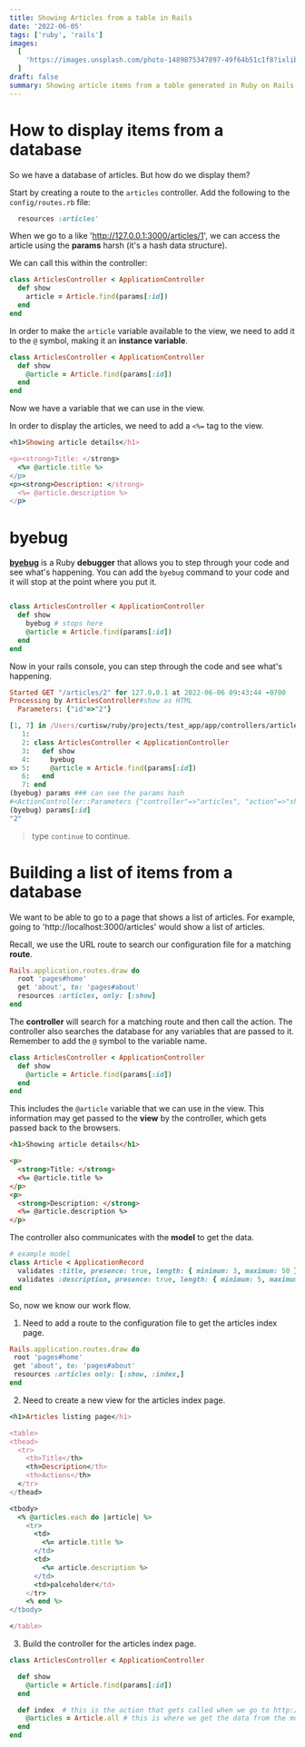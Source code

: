 ```yaml
---
title: Showing Articles from a table in Rails
date: '2022-06-05'
tags: ['ruby', 'rails']
images:
  [
    'https://images.unsplash.com/photo-1489875347897-49f64b51c1f8?ixlib=rb-1.2.1&ixid=MnwxMjA3fDB8MHxwaG90by1wYWdlfHx8fGVufDB8fHx8&auto=format&fit=crop&w=1170&q=80',
  ]
draft: false
summary: Showing article items from a table generated in Ruby on Rails using a route and a view. We also look at how to show a listing page of the various articles in our database.
---
```


# How to display items from a database

So we have a database of articles. But how do we display them?

Start by creating a route to the `articles` controller. Add the following to the `config/routes.rb` file:

```rb
  resources :articles'
```

When we go to a like 'http://127.0.0.1:3000/articles/1', we can access the article using the **params** harsh (it's a hash data structure).

We can call this within the controller:

```rb
class ArticlesController < ApplicationController
  def show
    article = Article.find(params[:id])
  end
end
```

In order to make the `article` variable available to the view, we need to add it to the `@` symbol, making it an **instance variable**.

```rb
class ArticlesController < ApplicationController
  def show
    @article = Article.find(params[:id])
  end
end
```

Now we have a variable that we can use in the view.

In order to display the articles, we need to add a `<%=` tag to the view.

```rb
<h1>Showing article details</h1>

<p><strong>Title: </strong>
  <%= @article.title %>
</p>
<p><strong>Description: </strong>
  <%= @article.description %>
</p>
```

# byebug

**[byebug](https://github.com/deivid-rodriguez/byebug)** is a Ruby **debugger** that allows you to step through your code and see what's happening. You can add the `byebug` command to your code and it will stop at the point where you put it.

```rb

class ArticlesController < ApplicationController
  def show
    byebug # stops here
    @article = Article.find(params[:id])
  end
end
```

Now in your rails console, you can step through the code and see what's happening.

```rb
Started GET "/articles/2" for 127.0.0.1 at 2022-06-06 09:43:44 -0700
Processing by ArticlesController#show as HTML
  Parameters: {"id"=>"2"}

[1, 7] in /Users/curtisw/ruby/projects/test_app/app/controllers/articles_controller.rb
   1:
   2: class ArticlesController < ApplicationController
   3:   def show
   4:     byebug
=> 5:     @article = Article.find(params[:id])
   6:   end
   7: end
(byebug) params ### can see the params hash
#<ActionController::Parameters {"controller"=>"articles", "action"=>"show", "id"=>"2"} permitted: false>
(byebug) params[:id]
"2"
```

> type `continue` to continue.

# Building a list of items from a database

We want to be able to go to a page that shows a list of articles. For example, going to 'http://localhost:3000/articles' would show a list of articles.

Recall, we use the URL route to search our configuration file for a matching **route**.

```rb
Rails.application.routes.draw do
  root 'pages#home'
  get 'about', to: 'pages#about'
  resources :articles, only: [:show]
end
```

The **controller** will search for a matching route and then call the action. The controller also searches the database for any variables that are passed to it. Remember to add the `@` symbol to the variable name.

```rb
class ArticlesController < ApplicationController
  def show
    @article = Article.find(params[:id])
  end
end
```

This includes the `@article` variable that we can use in the view. This information may get passed to the **view** by the controller, which gets passed back to the browsers.

```html
<h1>Showing article details</h1>

<p>
  <strong>Title: </strong>
  <%= @article.title %>
</p>
<p>
  <strong>Description: </strong>
  <%= @article.description %>
</p>
```

The controller also communicates with the **model** to get the data.

```rb
# example model
class Article < ApplicationRecord
  validates :title, presence: true, length: { minimum: 3, maximum: 50 }
  validates :description, presence: true, length: { minimum: 5, maximum: 500 }
end
```

So, now we know our work flow.

1. Need to add a route to the configuration file to get the articles index page.

```rb
Rails.application.routes.draw do
 root 'pages#home'
 get 'about', to: 'pages#about'
 resources :articles only: [:show, :index,]
end
```

2. Need to create a new view for the articles index page.

```rb
<h1>Articles listing page</h1>

<table>
<thead>
  <tr>
    <th>Title</th>
    <th>Description</th>
    <th>Actions</th>
  </tr>
</thead>

<tbody>
  <% @articles.each do |article| %>
    <tr>
      <td>
        <%= article.title %>
      </td>
      <td>
        <%= article.description %>
      </td>
      <td>palceholder</td>
    </tr>
    <% end %>
</tbody>

</table>
```

3. Build the controller for the articles index page.

```rb
class ArticlesController < ApplicationController

  def show
    @article = Article.find(params[:id])
  end

  def index  # this is the action that gets called when we go to http://localhost:3000/articles
    @articles = Article.all # this is where we get the data from the model
  end
end
```
